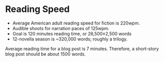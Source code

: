 # Reading Speed

<!-- The average read-time for an episode in this series is 120 minutes @ 220wpm ± 10% (26,500±2,500 words or 80±8 pages).
This is 212 Audible minutes @ 125wpm or 3.5 hours. -->

<!-- This is 212,000 words (191 to 233 @ ± 10%), equivalent to three novels ~71Kw (64 - 78). -->

* Average American adult reading speed for fiction is 220wpm.
* Audible shoots for narration paces of 125wpm.
* Goal is 120 minutes reading time, or 26,500±2,500 words
* 12-novella season is ~320,000 words; roughly a trilogy.

Average reading time for a blog post is 7 minutes. Therefore, a short-story blog post should be about 1500 words.

<!-- "Wrongfully accused of murder, anthropologist Alfred Sevrin flees the orbital to the alien world below. Alfred must adapt to the alien society and its intrigues, and decides to use his superior understanding of technology to his advantage.

"Stranded is an alt-history (alternative history) science fiction setting where the 18th Century British explorers discover advanced alien artifacts, radically advancing their technology and shaping society. This short story fleshes out the context the setting is set against." -->
